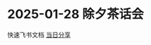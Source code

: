 # 2025-01-28 除夕茶话会

快速飞书文档 [当日分享](https://swze06osuex.feishu.cn/docx/RF2idcIKEoh4Slxs6mHc1hAgnLf)




